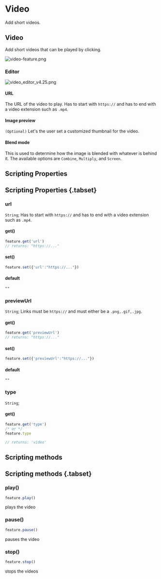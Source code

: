 # Video
Add short videos.

## Video

Add short videos that can be played by clicking.

![video-feature.png](/video-feature.png)

### Editor

![video_editor_v4.25.png](/video_editor_v4.25.png)

#### URL

The URL of the video to play. Has to start with `https://` and has to end with a video extension such as `.mp4`.

#### Image preview

`(Optional)` Let's the user set a customized thumbnail for the video.

#### Blend mode

This is used to determine how the image is blended with whatever is behind it. The available options are `Combine`, `Multiply`, and `Screen`.


## Scripting Properties
## Scripting Properties {.tabset}
### url
`String`; Has to start with `https://` and has to end with a video extension such as `.mp4`.

#### get()

```js
feature.get('url')
// returns: "https://..."
```

#### set()

```js
feature.set({'url':"https://..."})
```

#### default

`""`

### previewUrl
`String`; Links must be `https://` and must either be a `.png,.gif,.jpg`.

#### get()

```js
feature.get('previewUrl')
// returns: "https://..."
```

#### set()

```js
feature.set({'previewUrl':"https://..."})
```

#### default

`""`

### type
`String`;

#### get()

```js
feature.get('type')
/* or */
feature.type

// returns: 'video'
```


## Scripting methods
## Scripting methods {.tabset}

### play()

```js
feature.play()
```
plays the video

### pause()
```js
feature.pause()
```
pauses the video

### stop()
```js
feature.stop()
```
stops the videos